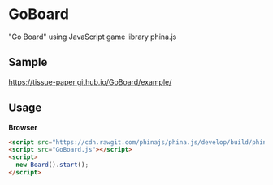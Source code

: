 # GoBoard
"Go Board" using JavaScript game library phina.js

## Sample
https://tissue-paper.github.io/GoBoard/example/

## Usage
**Browser**
```html
<script src="https://cdn.rawgit.com/phinajs/phina.js/develop/build/phina.js"></script>
<script src="GoBoard.js"></script>
<script>
  new Board().start();
</script>
```
